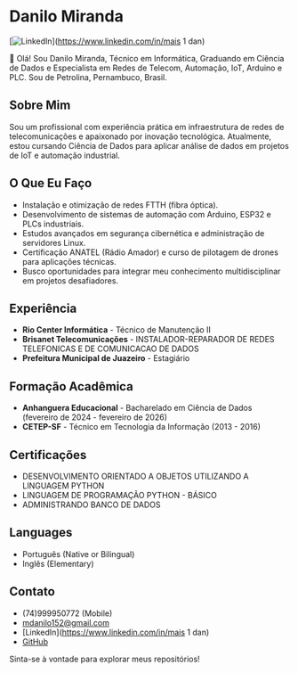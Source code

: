 # Danilo Miranda

[![LinkedIn](https://img.shields.io/badge/linkedin-0077B5?style=for-the-badge&logo=linkedin&logoColor=white)](https://www.linkedin.com/in/mais 1 dan)

👋 Olá! Sou Danilo Miranda, Técnico em Informática, Graduando em Ciência de Dados e Especialista em Redes de Telecom, Automação, IoT, Arduino e PLC. Sou de Petrolina, Pernambuco, Brasil.

## Sobre Mim

Sou um profissional com experiência prática em infraestrutura de redes de telecomunicações e apaixonado por inovação tecnológica. Atualmente, estou cursando Ciência de Dados para aplicar análise de dados em projetos de IoT e automação industrial.

## O Que Eu Faço

* Instalação e otimização de redes FTTH (fibra óptica).
* Desenvolvimento de sistemas de automação com Arduino, ESP32 e PLCs industriais.
* Estudos avançados em segurança cibernética e administração de servidores Linux. 
* Certificação ANATEL (Rádio Amador) e curso de pilotagem de drones para aplicações técnicas.
* Busco oportunidades para integrar meu conhecimento multidisciplinar em projetos desafiadores.

## Experiência

* **Rio Center Informática** - Técnico de Manutenção II
* **Brisanet Telecomunicações** - INSTALADOR-REPARADOR DE REDES TELEFONICAS E DE COMUNICACAO DE DADOS 
* **Prefeitura Municipal de Juazeiro** - Estagiário 

## Formação Acadêmica

* **Anhanguera Educacional** - Bacharelado em Ciência de Dados (fevereiro de 2024 - fevereiro de 2026)
* **CETEP-SF** - Técnico em Tecnologia da Informação (2013 - 2016) 

## Certificações

* DESENVOLVIMENTO ORIENTADO A OBJETOS UTILIZANDO A LINGUAGEM PYTHON
* LINGUAGEM DE PROGRAMAÇÃO PYTHON - BÁSICO 
* ADMINISTRANDO BANCO DE DADOS 

## Languages

* Português (Native or Bilingual)
* Inglês (Elementary)

## Contato

* (74)999950772 (Mobile)
* <mdanilo152@gmail.com>
* [LinkedIn](https://www.linkedin.com/in/mais 1 dan)
* [GitHub](https://github.com/mais1dan)

Sinta-se à vontade para explorar meus repositórios!
